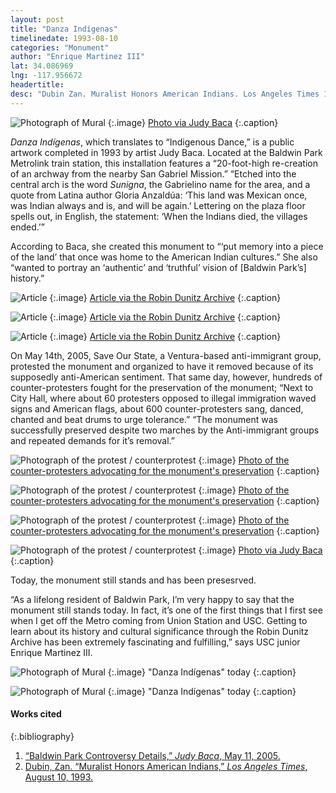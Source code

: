 ```yaml
---
layout: post
title: "Danza Indígenas"
timelinedate: 1993-08-10
categories: "Monument"
author: "Enrique Martinez III"
lat: 34.086969
lng: -117.956672
headertitle:
desc: "Dubin Zan. Muralist Honors American Indians. Los Angeles Times 10 Aug. 1993"
---
```


![Photograph of Mural](images/danza.jpg)
   {:.image}
[Photo via Judy Baca](http://www.judybaca.com/artist/portfolio/danzas-indigenious/)
   {:.caption}

*Danza Indígenas*, which translates to “Indigenous Dance,” is a public artwork completed in 1993 by artist Judy Baca. Located at the Baldwin Park Metrolink train station, this installation features a “20-foot-high re-creation of an archway from the nearby San Gabriel Mission.” “Etched into the central arch is the word *Sunigna*, the Gabrielino name for the area, and a quote from Latina author Gloria Anzaldúa: ‘This land was Mexican once, was Indian always and is, and will be again.’ Lettering on the plaza floor spells out, in English, the statement: ‘When the Indians died, the villages ended.’”

According to Baca, she created this monument to “‘put memory into a piece of the land’ that once was home to the American Indian cultures.” She also “wanted to portray an ‘authentic’ and ‘truthful’ vision of [Baldwin Park’s] history.”

![Article](images/obj17_00.jpg)
   {:.image}
[Article via the Robin Dunitz Archive](https://visualizela.github.io/dunitzarchive/dunitzproject/obj17/)
   {:.caption}

![Article](images/obj17_01.jpg)
   {:.image}
[Article via the Robin Dunitz Archive](https://visualizela.github.io/dunitzarchive/dunitzproject/obj17/)
   {:.caption}

![Article](images/obj17_02.jpg)
   {:.image}
[Article via the Robin Dunitz Archive](https://visualizela.github.io/dunitzarchive/dunitzproject/obj17/)
   {:.caption}

On May 14th, 2005, Save Our State, a Ventura-based anti-immigrant group, protested the monument and organized to have it removed because of its supposedly anti-American sentiment. That same day, however, hundreds of counter-protesters fought for the preservation of the monument; “Next to City Hall, where about 60 protesters opposed to illegal immigration waved signs and American flags, about 600 counter-protesters sang, danced, chanted and beat drums to urge tolerance.” “The monument was successfully preserved despite two marches by the Anti-immigrant groups and repeated demands for it’s removal.”

![Photograph of the protest / counterprotest](images/protest.jpg)
   {:.image}
[Photo of the counter-protesters advocating for the monument's preservation](http://www.judybaca.com/artist/art/danzaindigenas/)
   {:.caption}

![Photograph of the protest / counterprotest](images/protest2.jpg)
   {:.image}
[Photo of the counter-protesters advocating for the monument's preservation](http://www.judybaca.com/artist/art/danzaindigenas/)
   {:.caption}

![Photograph of the protest / counterprotest](images/protest3.jpg)
   {:.image}
[Photo of the counter-protesters advocating for the monument's preservation](http://www.judybaca.com/artist/art/danzaindigenas/)
   {:.caption}

![Photograph of the protest / counterprotest](images/protest4.jpg)
   {:.image}
[Photo via Judy Baca](http://www.judybaca.com/artist/portfolio/danzas-indigenious/)
   {:.caption}
   
Today, the monument still stands and has been presesrved.

“As a lifelong resident of Baldwin Park, I’m very happy to say that the monument still stands today. In fact, it’s one of the first things that I first see when I get off the Metro coming from Union Station and USC. Getting to learn about its history and cultural significance through the Robin Dunitz Archive has been extremely fascinating and fulfilling,” says USC junior Enrique Martinez III.

![Photograph of Mural](images/dubin1.png)
   {:.image}
"Danza Indígenas" today
   {:.caption}

![Photograph of Mural](images/dubin2.png)
   {:.image}
"Danza Indígenas" today
   {:.caption}

#### Works cited

{:.bibliography}
1. [“Baldwin Park Controversy Details,” *Judy Baca*, May 11, 2005.](http://www.judybaca.com/artist/baldwin-park-controversy-details/)
2. [Dubin, Zan. “Muralist Honors American Indians,” *Los Angeles Times*, August 10, 1993.](https://visualizela.github.io/dunitzarchive/dunitzproject/obj17/)
